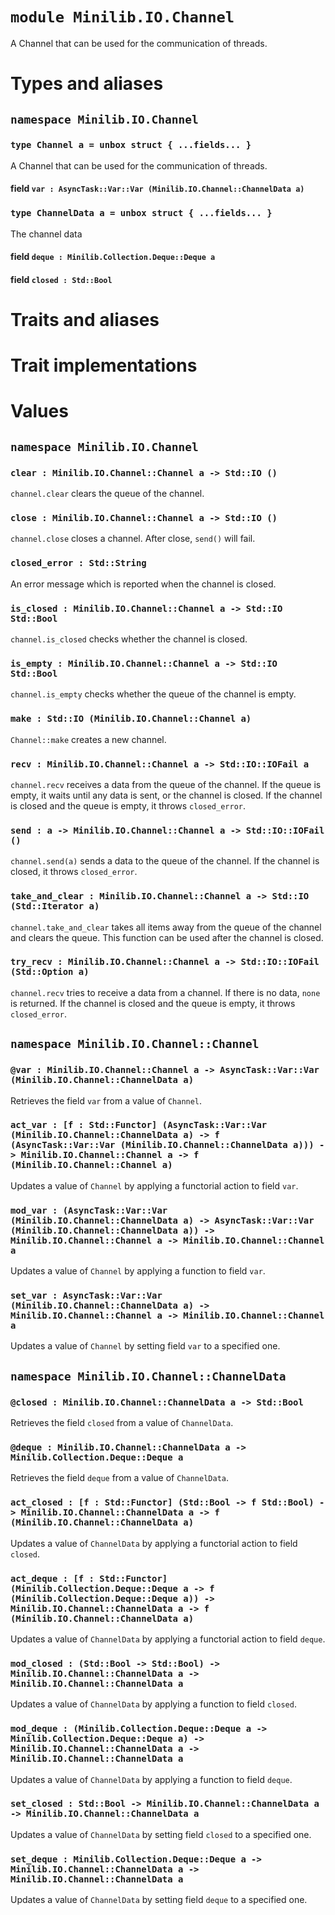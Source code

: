 # `module Minilib.IO.Channel`

A Channel that can be used for the communication of threads.

# Types and aliases

## `namespace Minilib.IO.Channel`

### `type Channel a = unbox struct { ...fields... }`

A Channel that can be used for the communication of threads.

#### field `var : AsyncTask::Var::Var (Minilib.IO.Channel::ChannelData a)`

### `type ChannelData a = unbox struct { ...fields... }`

The channel data

#### field `deque : Minilib.Collection.Deque::Deque a`

#### field `closed : Std::Bool`

# Traits and aliases

# Trait implementations

# Values

## `namespace Minilib.IO.Channel`

### `clear : Minilib.IO.Channel::Channel a -> Std::IO ()`

`channel.clear` clears the queue of the channel.

### `close : Minilib.IO.Channel::Channel a -> Std::IO ()`

`channel.close` closes a channel.
After close, `send()` will fail.

### `closed_error : Std::String`

An error message which is reported when the channel is closed.

### `is_closed : Minilib.IO.Channel::Channel a -> Std::IO Std::Bool`

`channel.is_closed` checks whether the channel is closed.

### `is_empty : Minilib.IO.Channel::Channel a -> Std::IO Std::Bool`

`channel.is_empty` checks whether the queue of the channel is empty.

### `make : Std::IO (Minilib.IO.Channel::Channel a)`

`Channel::make` creates a new channel.

### `recv : Minilib.IO.Channel::Channel a -> Std::IO::IOFail a`

`channel.recv` receives a data from the queue of the channel.
If the queue is empty, it waits until any data is sent, or the channel is closed.
If the channel is closed and the queue is empty, it throws `closed_error`.

### `send : a -> Minilib.IO.Channel::Channel a -> Std::IO::IOFail ()`

`channel.send(a)` sends a data to the queue of the channel.
If the channel is closed, it throws `closed_error`.

### `take_and_clear : Minilib.IO.Channel::Channel a -> Std::IO (Std::Iterator a)`

`channel.take_and_clear` takes all items away from the queue of the channel
and clears the queue.
This function can be used after the channel is closed.

### `try_recv : Minilib.IO.Channel::Channel a -> Std::IO::IOFail (Std::Option a)`

`channel.recv` tries to receive a data from a channel.
If there is no data, `none` is returned.
If the channel is closed and the queue is empty, it throws `closed_error`.

## `namespace Minilib.IO.Channel::Channel`

### `@var : Minilib.IO.Channel::Channel a -> AsyncTask::Var::Var (Minilib.IO.Channel::ChannelData a)`

Retrieves the field `var` from a value of `Channel`.

### `act_var : [f : Std::Functor] (AsyncTask::Var::Var (Minilib.IO.Channel::ChannelData a) -> f (AsyncTask::Var::Var (Minilib.IO.Channel::ChannelData a))) -> Minilib.IO.Channel::Channel a -> f (Minilib.IO.Channel::Channel a)`

Updates a value of `Channel` by applying a functorial action to field `var`.

### `mod_var : (AsyncTask::Var::Var (Minilib.IO.Channel::ChannelData a) -> AsyncTask::Var::Var (Minilib.IO.Channel::ChannelData a)) -> Minilib.IO.Channel::Channel a -> Minilib.IO.Channel::Channel a`

Updates a value of `Channel` by applying a function to field `var`.

### `set_var : AsyncTask::Var::Var (Minilib.IO.Channel::ChannelData a) -> Minilib.IO.Channel::Channel a -> Minilib.IO.Channel::Channel a`

Updates a value of `Channel` by setting field `var` to a specified one.

## `namespace Minilib.IO.Channel::ChannelData`

### `@closed : Minilib.IO.Channel::ChannelData a -> Std::Bool`

Retrieves the field `closed` from a value of `ChannelData`.

### `@deque : Minilib.IO.Channel::ChannelData a -> Minilib.Collection.Deque::Deque a`

Retrieves the field `deque` from a value of `ChannelData`.

### `act_closed : [f : Std::Functor] (Std::Bool -> f Std::Bool) -> Minilib.IO.Channel::ChannelData a -> f (Minilib.IO.Channel::ChannelData a)`

Updates a value of `ChannelData` by applying a functorial action to field `closed`.

### `act_deque : [f : Std::Functor] (Minilib.Collection.Deque::Deque a -> f (Minilib.Collection.Deque::Deque a)) -> Minilib.IO.Channel::ChannelData a -> f (Minilib.IO.Channel::ChannelData a)`

Updates a value of `ChannelData` by applying a functorial action to field `deque`.

### `mod_closed : (Std::Bool -> Std::Bool) -> Minilib.IO.Channel::ChannelData a -> Minilib.IO.Channel::ChannelData a`

Updates a value of `ChannelData` by applying a function to field `closed`.

### `mod_deque : (Minilib.Collection.Deque::Deque a -> Minilib.Collection.Deque::Deque a) -> Minilib.IO.Channel::ChannelData a -> Minilib.IO.Channel::ChannelData a`

Updates a value of `ChannelData` by applying a function to field `deque`.

### `set_closed : Std::Bool -> Minilib.IO.Channel::ChannelData a -> Minilib.IO.Channel::ChannelData a`

Updates a value of `ChannelData` by setting field `closed` to a specified one.

### `set_deque : Minilib.Collection.Deque::Deque a -> Minilib.IO.Channel::ChannelData a -> Minilib.IO.Channel::ChannelData a`

Updates a value of `ChannelData` by setting field `deque` to a specified one.